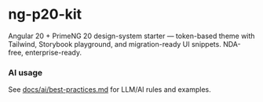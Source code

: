 # ng-p20-kit
Angular 20 + PrimeNG 20 design-system starter — token-based theme with Tailwind, Storybook playground, and migration-ready UI snippets. NDA-free, enterprise-ready.

### AI usage
See [docs/ai/best-practices.md](./docs/ai/best-practices.md) for LLM/AI rules and examples.
